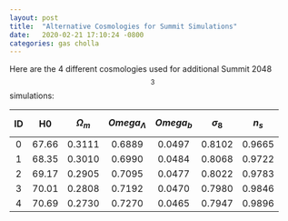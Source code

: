 ```yaml
---
layout: post
title:  "Alternative Cosmologies for Summit Simulations"
date:   2020-02-21 17:10:24 -0800
categories: gas cholla
---
```



Here are the 4 different cosmologies used for additional Summit 2048$$^3$$ simulations:




| ID |  H0   |  $$\Omega_m$$  |  $$Omega_{\Lambda}$$   |  $$Omega_{b}$$   |  $$\sigma_8$$   |  $$n_s$$   | 
| :------: | :------: | :------: | :------: | :------: | :------: | :------: |
| 0    |   67.66  | 0.3111 | 0.6889 | 0.0497 | 0.8102 |  0.9665 |
| 1    |   68.35  | 0.3010 | 0.6990 | 0.0484 | 0.8068 |  0.9722 |
| 2    |   69.17  | 0.2905 | 0.7095 | 0.0477 | 0.8022 |  0.9783 |
| 3    |   70.01  | 0.2808 | 0.7192 | 0.0470 | 0.7980 |  0.9846 |
| 4    |   70.69  | 0.2730 | 0.7270 | 0.0465 | 0.7947 |  0.9896 |
